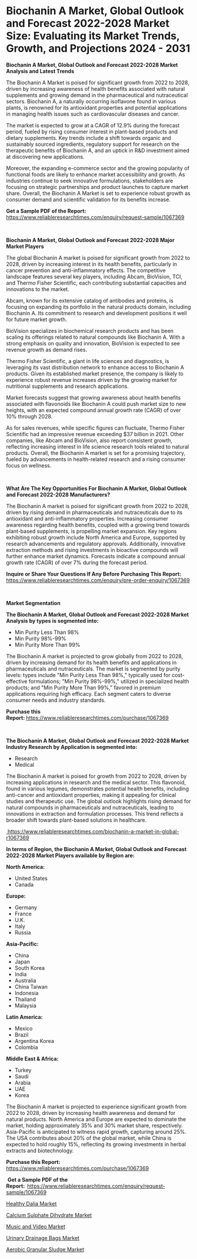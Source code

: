 <p><h1>Biochanin A Market, Global Outlook and Forecast 2022-2028 Market Size: Evaluating its Market Trends, Growth, and Projections 2024 - 2031</h1></p><p><strong>Biochanin A Market, Global Outlook and Forecast 2022-2028 Market Analysis and Latest Trends</strong></p>
<p><p>The Biochanin A Market is poised for significant growth from 2022 to 2028, driven by increasing awareness of health benefits associated with natural supplements and growing demand in the pharmaceutical and nutraceutical sectors. Biochanin A, a naturally occurring isoflavone found in various plants, is renowned for its antioxidant properties and potential applications in managing health issues such as cardiovascular diseases and cancer.</p><p>The market is expected to grow at a CAGR of 12.9% during the forecast period, fueled by rising consumer interest in plant-based products and dietary supplements. Key trends include a shift towards organic and sustainably sourced ingredients, regulatory support for research on the therapeutic benefits of Biochanin A, and an uptick in R&D investment aimed at discovering new applications.</p><p>Moreover, the expanding e-commerce sector and the growing popularity of functional foods are likely to enhance market accessibility and growth. As industries continue to seek innovative formulations, stakeholders are focusing on strategic partnerships and product launches to capture market share. Overall, the Biochanin A Market is set to experience robust growth as consumer demand and scientific validation for its benefits increase.</p></p>
<p><strong>Get a Sample PDF of the Report:&nbsp;</strong> <a href="https://www.reliableresearchtimes.com/enquiry/request-sample/1067369">https://www.reliableresearchtimes.com/enquiry/request-sample/1067369</a></p>
<p>&nbsp;</p>
<p><strong>Biochanin A Market, Global Outlook and Forecast 2022-2028 Major Market Players</strong></p>
<p><p>The global Biochanin A market is poised for significant growth from 2022 to 2028, driven by increasing interest in its health benefits, particularly in cancer prevention and anti-inflammatory effects. The competitive landscape features several key players, including Abcam, BioVision, TCI, and Thermo Fisher Scientific, each contributing substantial capacities and innovations to the market.</p><p>Abcam, known for its extensive catalog of antibodies and proteins, is focusing on expanding its portfolio in the natural products domain, including Biochanin A. Its commitment to research and development positions it well for future market growth.</p><p>BioVision specializes in biochemical research products and has been scaling its offerings related to natural compounds like Biochanin A. With a strong emphasis on quality and innovation, BioVision is expected to see revenue growth as demand rises.</p><p>Thermo Fisher Scientific, a giant in life sciences and diagnostics, is leveraging its vast distribution network to enhance access to Biochanin A products. Given its established market presence, the company is likely to experience robust revenue increases driven by the growing market for nutritional supplements and research applications.</p><p>Market forecasts suggest that growing awareness about health benefits associated with flavonoids like Biochanin A could push market size to new heights, with an expected compound annual growth rate (CAGR) of over 10% through 2028.</p><p>As for sales revenues, while specific figures can fluctuate, Thermo Fisher Scientific had an impressive revenue exceeding $37 billion in 2021. Other companies, like Abcam and BioVision, also report consistent growth, reflecting increasing interest in life science research tools related to natural products. Overall, the Biochanin A market is set for a promising trajectory, fueled by advancements in health-related research and a rising consumer focus on wellness.</p></p>
<p>&nbsp;</p>
<p><strong>What Are The Key Opportunities For Biochanin A Market, Global Outlook and Forecast 2022-2028 Manufacturers?</strong></p>
<p><p>The Biochanin A market is poised for significant growth from 2022 to 2028, driven by rising demand in pharmaceuticals and nutraceuticals due to its antioxidant and anti-inflammatory properties. Increasing consumer awareness regarding health benefits, coupled with a growing trend towards plant-based supplements, is propelling market expansion. Key regions exhibiting robust growth include North America and Europe, supported by research advancements and regulatory approvals. Additionally, innovative extraction methods and rising investments in bioactive compounds will further enhance market dynamics. Forecasts indicate a compound annual growth rate (CAGR) of over 7% during the forecast period.</p></p>
<p><strong>Inquire or Share Your Questions If Any Before Purchasing This Report:</strong> <a href="https://www.reliableresearchtimes.com/enquiry/pre-order-enquiry/1067369">https://www.reliableresearchtimes.com/enquiry/pre-order-enquiry/1067369</a></p>
<p>&nbsp;</p>
<p><strong>Market Segmentation</strong></p>
<p><strong>The Biochanin A Market, Global Outlook and Forecast 2022-2028 Market Analysis by types is segmented into:</strong></p>
<p><ul><li>Min Purity Less Than 98%</li><li>Min Purity 98%-99%</li><li>Min Purity More Than 99%</li></ul></p>
<p><p>The Biochanin A market is projected to grow globally from 2022 to 2028, driven by increasing demand for its health benefits and applications in pharmaceuticals and nutraceuticals. The market is segmented by purity levels: types include "Min Purity Less Than 98%," typically used for cost-effective formulations; "Min Purity 98%-99%," utilized in specialized health products; and "Min Purity More Than 99%," favored in premium applications requiring high efficacy. Each segment caters to diverse consumer needs and industry standards.</p></p>
<p><strong>Purchase this Report:&nbsp;</strong><a href="https://www.reliableresearchtimes.com/purchase/1067369">https://www.reliableresearchtimes.com/purchase/1067369</a></p>
<p>&nbsp;</p>
<p><strong>The Biochanin A Market, Global Outlook and Forecast 2022-2028 Market Industry Research by Application is segmented into:</strong></p>
<p><ul><li>Research</li><li>Medical</li></ul></p>
<p><p>The Biochanin A market is poised for growth from 2022 to 2028, driven by increasing applications in research and the medical sector. This flavonoid, found in various legumes, demonstrates potential health benefits, including anti-cancer and antioxidant properties, making it appealing for clinical studies and therapeutic use. The global outlook highlights rising demand for natural compounds in pharmaceuticals and nutraceuticals, leading to innovations in extraction and formulation processes. This trend reflects a broader shift towards plant-based solutions in healthcare.</p></p>
<p><a href="https://www.reliableresearchtimes.com/biochanin-a-market-in-global-r1067369">&nbsp;https://www.reliableresearchtimes.com/biochanin-a-market-in-global-r1067369</a></p>
<p><strong>In terms of Region, the Biochanin A Market, Global Outlook and Forecast 2022-2028 Market Players available by Region are:</strong></p>
<p>
    <p> <strong> North America: </strong>
        <ul>
            <li>United States</li>
            <li>Canada</li>
        </ul>
        </p> 
    <p> <strong> Europe: </strong>
        <ul>
            <li>Germany</li>
            <li>France</li>
            <li>U.K.</li>
            <li>Italy</li>
            <li>Russia</li>
        </ul>
        </p> 
    <p> <strong> Asia-Pacific: </strong>
        <ul>
            <li>China</li>
            <li>Japan</li>
            <li>South Korea</li>
            <li>India</li>
            <li>Australia</li>
            <li>China Taiwan</li>
            <li>Indonesia</li>
            <li>Thailand</li>
            <li>Malaysia</li>
        </ul>
        </p> 
    <p> <strong> Latin America: </strong>
        <ul>
            <li>Mexico</li>
            <li>Brazil</li>
            <li>Argentina Korea</li>
            <li>Colombia</li>
        </ul>
        </p> 
    <p> <strong> Middle East & Africa: </strong>
        <ul>
            <li>Turkey</li>
            <li>Saudi</li>
            <li>Arabia</li>
            <li>UAE</li>
            <li>Korea</li>
        </ul>
    </p>
    </p>
<p><p>The Biochanin A market is projected to experience significant growth from 2022 to 2028, driven by increasing health awareness and demand for natural products. North America and Europe are expected to dominate the market, holding approximately 35% and 30% market share, respectively. Asia-Pacific is anticipated to witness rapid growth, capturing around 25%. The USA contributes about 20% of the global market, while China is expected to hold roughly 15%, reflecting its growing investments in herbal extracts and biotechnology.</p></p>
<p><strong>Purchase this Report: </strong><a href="https://www.reliableresearchtimes.com/purchase/1067369">https://www.reliableresearchtimes.com/purchase/1067369</a></p>
<p>&nbsp;<strong>Get a Sample PDF of the Report:&nbsp;&nbsp;</strong><a href="https://www.reliableresearchtimes.com/enquiry/request-sample/1067369">https://www.reliableresearchtimes.com/enquiry/request-sample/1067369</a></p>
<p><strong></strong></p>
<p><p><a href="https://medium.com/@orinschowalter/the-healthy-dalia-market-prioritizes-cost-control-and-efficiency-enhancement-daaefee19657">Healthy Dalia Market</a></p><p><a href="https://issuu.com/reportprime-2/docs/calcium-sulphate-dihydrate-market-s_7f66f10f6a65d6">Calcium Sulphate Dihydrate Market</a></p><p><a href="https://www.linkedin.com/pulse/music-video-market-share-size-trends-industry-analysis-report-35uhf?trackingId=fFZrlm%2BMQS%2B7%2BVRXR0vljA%3D%3D">Music and Video Market</a></p><p><a href="https://www.linkedin.com/pulse/urinary-drainage-bags-market-trends-growth-outlook-2024-2031-pkhce?trackingId=1IoJtTbFRFOUg0WE%2BABFaw%3D%3D">Urinary Drainage Bags Market</a></p><p><a href="https://issuu.com/reportprime-2/docs/aerobic-granular-sludge-market-size_e7f6ac02c3dc6f">Aerobic Granular Sludge Market</a></p></p>